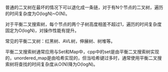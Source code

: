 普通的二叉树在最坏的情况下可以退化成一条链，对于有N个节点的二叉树，遍历的时间复杂度为O(logN)~O(N)。

对于平衡二叉搜索树，每个节点的两个子树高度相差不超过1，遍历的时间复杂度固定为O(logN)，对操作性能有提升。

常见的平衡二叉树：红黑树、AVL树，伸展树、树堆等。

平衡二叉搜索树通常应用与Set和Map中，cpp中的set是由平衡二叉搜索树实现的，unordered_map是由哈希实现的，但当哈希键过多时，通常使用平衡二叉搜索树将查找的时间复杂度从O(N)降为O(logN)。
